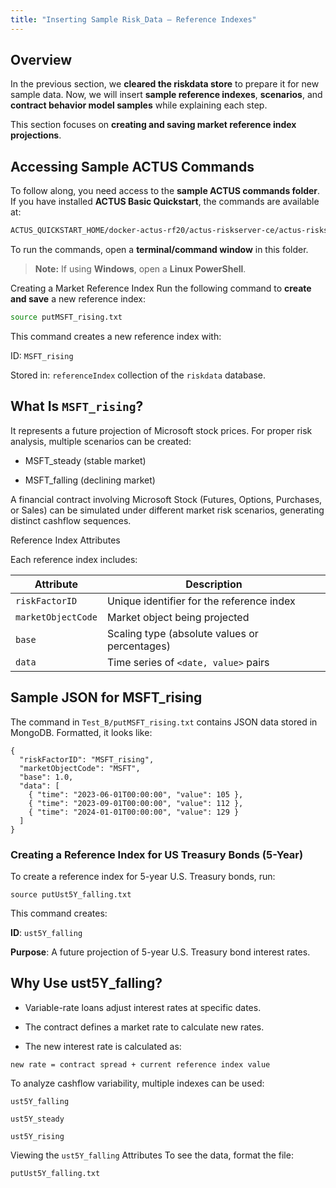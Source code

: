 ```yaml
---
title: "Inserting Sample Risk_Data – Reference Indexes"
---
```


## Overview
In the previous section, we **cleared the riskdata store** to prepare it for new sample data. Now, we will insert **sample reference indexes**, **scenarios**, and **contract behavior model samples** while explaining each step.  

This section focuses on **creating and saving market reference index projections**.

## Accessing Sample ACTUS Commands
To follow along, you need access to the **sample ACTUS commands folder**. If you have installed **ACTUS Basic Quickstart**, the commands are available at:

```bash
ACTUS_QUICKSTART_HOME/docker-actus-rf20/actus-riskserver-ce/actus-riskserver/Test_B/
```
To run the commands, open a **terminal/command window** in this folder.

> **Note:** If using **Windows**, open a **Linux PowerShell**.

Creating a Market Reference Index
Run the following command to **create and save** a new reference index:

```sh
source putMSFT_rising.txt
```

This command creates a new reference index with:

ID: `MSFT_rising`

Stored in: `referenceIndex` collection of the `riskdata` database.

## What Is `MSFT_rising`?

It represents a future projection of Microsoft stock prices.
For proper risk analysis, multiple scenarios can be created:

- MSFT_steady (stable market)

- MSFT_falling (declining market)

A financial contract involving Microsoft Stock (Futures, Options, Purchases, or Sales) can be simulated under different market risk scenarios, generating distinct cashflow sequences.

Reference Index Attributes

Each reference index includes:

| Attribute         | Description                                      |
|------------------|--------------------------------------------------|
| `riskFactorID`   | Unique identifier for the reference index       |
| `marketObjectCode` | Market object being projected                 |
| `base`           | Scaling type (absolute values or percentages)   |
| `data`           | Time series of `<date, value>` pairs            |


## Sample JSON for MSFT_rising

The command in `Test_B/putMSFT_rising.txt` contains JSON data stored in MongoDB.
Formatted, it looks like:

```
{
  "riskFactorID": "MSFT_rising",
  "marketObjectCode": "MSFT",
  "base": 1.0,
  "data": [
    { "time": "2023-06-01T00:00:00", "value": 105 },
    { "time": "2023-09-01T00:00:00", "value": 112 },
    { "time": "2024-01-01T00:00:00", "value": 129 }
  ]
}
```

### Creating a Reference Index for US Treasury Bonds (5-Year)

To create a reference index for 5-year U.S. Treasury bonds, run:

```
source putUst5Y_falling.txt
```

This command creates:

**ID**: `ust5Y_falling`

**Purpose**: A future projection of 5-year U.S. Treasury bond interest rates.

## Why Use ust5Y_falling?

- Variable-rate loans adjust interest rates at specific dates.

- The contract defines a market rate to calculate new rates.

- The new interest rate is calculated as:
```
new rate = contract spread + current reference index value
```
To analyze cashflow variability, multiple indexes can be used:

`ust5Y_falling`

`ust5Y_steady`

`ust5Y_rising`

Viewing the `ust5Y_falling` Attributes
To see the data, format the file:
```
putUst5Y_falling.txt
```